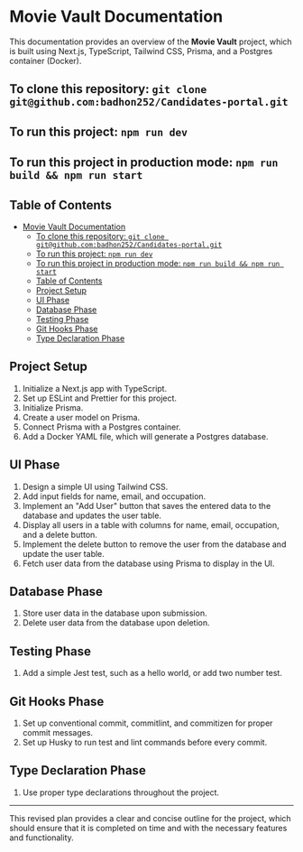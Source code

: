 # Movie Vault Documentation

This documentation provides an overview of the **Movie Vault** project, which is built using Next.js, TypeScript, Tailwind CSS, Prisma, and a Postgres container (Docker).

## To clone this repository: `git clone git@github.com:badhon252/Candidates-portal.git`

## To run this project: `npm run dev`

## To run this project in production mode: `npm run build && npm run start`

## Table of Contents

- [Movie Vault Documentation](#movie-vault-documentation)
  - [To clone this repository: `git clone git@github.com:badhon252/Candidates-portal.git`](#to-clone-this-repository-git-clone-gitgithubcombadhon252candidates-portalgit)
  - [To run this project: `npm run dev`](#to-run-this-project-npm-run-dev)
  - [To run this project in production mode: `npm run build && npm run start`](#to-run-this-project-in-production-mode-npm-run-build--npm-run-start)
  - [Table of Contents](#table-of-contents)
  - [Project Setup](#project-setup)
  - [UI Phase](#ui-phase)
  - [Database Phase](#database-phase)
  - [Testing Phase](#testing-phase)
  - [Git Hooks Phase](#git-hooks-phase)
  - [Type Declaration Phase](#type-declaration-phase)

## Project Setup

1. Initialize a Next.js app with TypeScript.
2. Set up ESLint and Prettier for this project.
3. Initialize Prisma.
4. Create a user model on Prisma.
5. Connect Prisma with a Postgres container.
6. Add a Docker YAML file, which will generate a Postgres database.

## UI Phase

1. Design a simple UI using Tailwind CSS.
2. Add input fields for name, email, and occupation.
3. Implement an "Add User" button that saves the entered data to the database and updates the user table.
4. Display all users in a table with columns for name, email, occupation, and a delete button.
5. Implement the delete button to remove the user from the database and update the user table.
6. Fetch user data from the database using Prisma to display in the UI.

## Database Phase

1. Store user data in the database upon submission.
2. Delete user data from the database upon deletion.

## Testing Phase

1. Add a simple Jest test, such as a hello world, or add two number test.

## Git Hooks Phase

1. Set up conventional commit, commitlint, and commitizen for proper commit messages.
2. Set up Husky to run test and lint commands before every commit.

## Type Declaration Phase

1. Use proper type declarations throughout the project.

---

This revised plan provides a clear and concise outline for the project, which should ensure that it is completed on time and with the necessary features and functionality.
